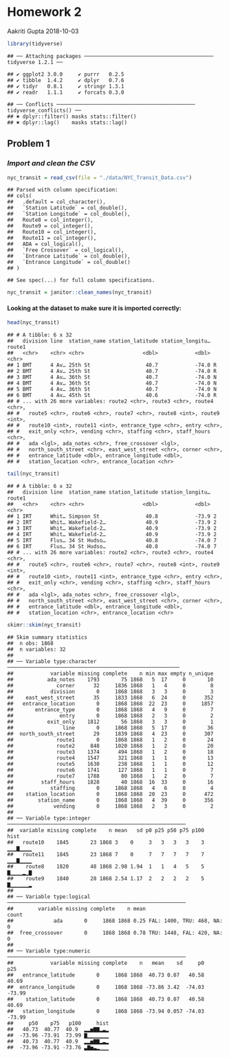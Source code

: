 Homework 2
================
Aakriti Gupta
2018-10-03

``` r
library(tidyverse)
```

    ## ── Attaching packages ────────────────────────────────────────── tidyverse 1.2.1 ──

    ## ✔ ggplot2 3.0.0     ✔ purrr   0.2.5
    ## ✔ tibble  1.4.2     ✔ dplyr   0.7.6
    ## ✔ tidyr   0.8.1     ✔ stringr 1.3.1
    ## ✔ readr   1.1.1     ✔ forcats 0.3.0

    ## ── Conflicts ───────────────────────────────────────────── tidyverse_conflicts() ──
    ## ✖ dplyr::filter() masks stats::filter()
    ## ✖ dplyr::lag()    masks stats::lag()

**Problem 1**
-------------

### *Import and clean the CSV*

``` r
nyc_transit = read_csv(file = "./data/NYC_Transit_Data.csv")
```

    ## Parsed with column specification:
    ## cols(
    ##   .default = col_character(),
    ##   `Station Latitude` = col_double(),
    ##   `Station Longitude` = col_double(),
    ##   Route8 = col_integer(),
    ##   Route9 = col_integer(),
    ##   Route10 = col_integer(),
    ##   Route11 = col_integer(),
    ##   ADA = col_logical(),
    ##   `Free Crossover` = col_logical(),
    ##   `Entrance Latitude` = col_double(),
    ##   `Entrance Longitude` = col_double()
    ## )

    ## See spec(...) for full column specifications.

``` r
nyc_transit = janitor::clean_names(nyc_transit)
```

#### Looking at the dataset to make sure it is imported correctly:

``` r
head(nyc_transit)
```

    ## # A tibble: 6 x 32
    ##   division line  station_name station_latitude station_longitu… route1
    ##   <chr>    <chr> <chr>                   <dbl>            <dbl> <chr> 
    ## 1 BMT      4 Av… 25th St                  40.7            -74.0 R     
    ## 2 BMT      4 Av… 25th St                  40.7            -74.0 R     
    ## 3 BMT      4 Av… 36th St                  40.7            -74.0 N     
    ## 4 BMT      4 Av… 36th St                  40.7            -74.0 N     
    ## 5 BMT      4 Av… 36th St                  40.7            -74.0 N     
    ## 6 BMT      4 Av… 45th St                  40.6            -74.0 R     
    ## # ... with 26 more variables: route2 <chr>, route3 <chr>, route4 <chr>,
    ## #   route5 <chr>, route6 <chr>, route7 <chr>, route8 <int>, route9 <int>,
    ## #   route10 <int>, route11 <int>, entrance_type <chr>, entry <chr>,
    ## #   exit_only <chr>, vending <chr>, staffing <chr>, staff_hours <chr>,
    ## #   ada <lgl>, ada_notes <chr>, free_crossover <lgl>,
    ## #   north_south_street <chr>, east_west_street <chr>, corner <chr>,
    ## #   entrance_latitude <dbl>, entrance_longitude <dbl>,
    ## #   station_location <chr>, entrance_location <chr>

``` r
tail(nyc_transit)
```

    ## # A tibble: 6 x 32
    ##   division line  station_name station_latitude station_longitu… route1
    ##   <chr>    <chr> <chr>                   <dbl>            <dbl> <chr> 
    ## 1 IRT      Whit… Simpson St               40.8            -73.9 2     
    ## 2 IRT      Whit… Wakefield-2…             40.9            -73.9 2     
    ## 3 IRT      Whit… Wakefield-2…             40.9            -73.9 2     
    ## 4 IRT      Whit… Wakefield-2…             40.9            -73.9 2     
    ## 5 IRT      Flus… 34 St Hudso…             40.8            -74.0 7     
    ## 6 IRT      Flus… 34 St Hudso…             40.8            -74.0 7     
    ## # ... with 26 more variables: route2 <chr>, route3 <chr>, route4 <chr>,
    ## #   route5 <chr>, route6 <chr>, route7 <chr>, route8 <int>, route9 <int>,
    ## #   route10 <int>, route11 <int>, entrance_type <chr>, entry <chr>,
    ## #   exit_only <chr>, vending <chr>, staffing <chr>, staff_hours <chr>,
    ## #   ada <lgl>, ada_notes <chr>, free_crossover <lgl>,
    ## #   north_south_street <chr>, east_west_street <chr>, corner <chr>,
    ## #   entrance_latitude <dbl>, entrance_longitude <dbl>,
    ## #   station_location <chr>, entrance_location <chr>

``` r
skimr::skim(nyc_transit)
```

    ## Skim summary statistics
    ##  n obs: 1868 
    ##  n variables: 32 
    ## 
    ## ── Variable type:character ────────────────────────────────────────────────────────
    ##            variable missing complete    n min max empty n_unique
    ##           ada_notes    1793       75 1868   5  17     0       10
    ##              corner      32     1836 1868   1   4     0        8
    ##            division       0     1868 1868   3   3     0        3
    ##    east_west_street      35     1833 1868   6  24     0      352
    ##   entrance_location       0     1868 1868  22  23     0     1857
    ##       entrance_type       0     1868 1868   4   9     0        7
    ##               entry       0     1868 1868   2   3     0        2
    ##           exit_only    1812       56 1868   3   3     0        1
    ##                line       0     1868 1868   5  17     0       36
    ##  north_south_street      29     1839 1868   4  23     0      307
    ##              route1       0     1868 1868   1   2     0       24
    ##              route2     848     1020 1868   1   2     0       20
    ##              route3    1374      494 1868   1   2     0       18
    ##              route4    1547      321 1868   1   1     0       13
    ##              route5    1630      238 1868   1   1     0       12
    ##              route6    1741      127 1868   1   1     0        7
    ##              route7    1788       80 1868   1   2     0        7
    ##         staff_hours    1828       40 1868  16  33     0       16
    ##            staffing       0     1868 1868   4   6     0        4
    ##    station_location       0     1868 1868  20  23     0      472
    ##        station_name       0     1868 1868   4  39     0      356
    ##             vending       0     1868 1868   2   3     0        2
    ## 
    ## ── Variable type:integer ──────────────────────────────────────────────────────────
    ##  variable missing complete    n mean   sd p0 p25 p50 p75 p100     hist
    ##   route10    1845       23 1868 3    0     3   3   3   3    3 ▁▁▁▇▁▁▁▁
    ##   route11    1845       23 1868 7    0     7   7   7   7    7 ▁▁▁▇▁▁▁▁
    ##    route8    1820       48 1868 2.98 1.94  1   1   4   5    5 ▇▁▁▁▁▂▁▇
    ##    route9    1840       28 1868 2.54 1.17  2   2   2   2    5 ▇▁▁▁▁▁▁▂
    ## 
    ## ── Variable type:logical ──────────────────────────────────────────────────────────
    ##        variable missing complete    n mean                      count
    ##             ada       0     1868 1868 0.25 FAL: 1400, TRU: 468, NA: 0
    ##  free_crossover       0     1868 1868 0.78 TRU: 1448, FAL: 420, NA: 0
    ## 
    ## ── Variable type:numeric ──────────────────────────────────────────────────────────
    ##            variable missing complete    n   mean    sd     p0    p25
    ##   entrance_latitude       0     1868 1868  40.73 0.07   40.58  40.69
    ##  entrance_longitude       0     1868 1868 -73.86 3.42  -74.03 -73.99
    ##    station_latitude       0     1868 1868  40.73 0.07   40.58  40.69
    ##   station_longitude       0     1868 1868 -73.94 0.057 -74.03 -73.99
    ##     p50    p75   p100     hist
    ##   40.73  40.77  40.9  ▂▂▅▇▇▂▃▂
    ##  -73.96 -73.91  73.99 ▇▁▁▁▁▁▁▁
    ##   40.73  40.77  40.9  ▂▂▅▇▇▂▃▂
    ##  -73.96 -73.91 -73.76 ▃▇▅▃▂▁▁▁
